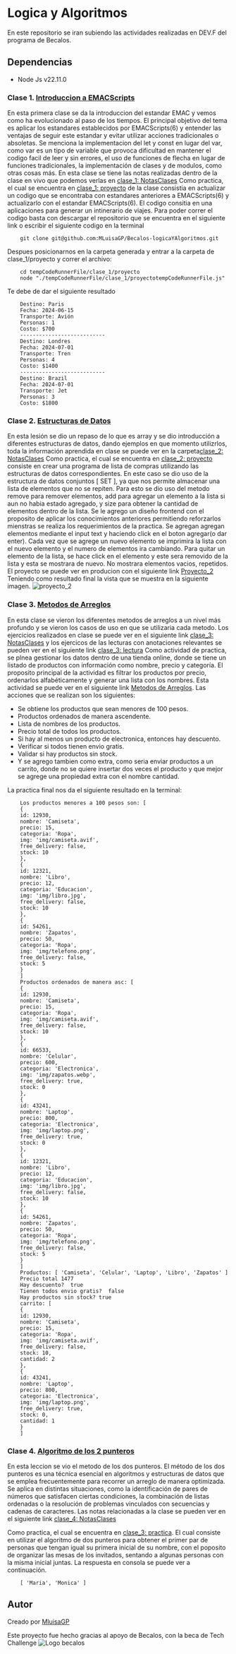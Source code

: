 # Logica y Algoritmos

En este repositorio se iran subiendo las actividades realizadas en DEV.F del programa de Becalos.

## Dependencias
* Node Js v22.11.0
### Clase 1. [Introduccion a EMACScripts](https://github.com/MLuisaGP/Becalos-logicaYAlgoritmos/tree/main/clase_1)

En esta primera clase se da la introduccion del estandar EMAC y vemos como ha evolucionado al paso de los tiempos. El principal objetivo del tema es aplicar los estandares establecidos por EMACScripts(6) y entender las ventajas de seguir este estandar y evitar utilizar acciones tradicionales o absoletas. Se menciona la implementacion del let y const en lugar del var, como var es un tipo de variable que provoca dificultad en mantener el codigo facil de leer y sin errores, el uso de funciones de flecha en lugar de funciones tradicionales, la implementación de clases y de modulos, como otras cosas más.
En esta clase se tiene las notas realizadas dentro de la clase en vivo que podemos verlas en [clase_1: NotasClases](https://github.com/MLuisaGP/Becalos-logicaYAlgoritmos/tree/main/clase_1/notasClase)
Como practica, el cual se encuentra en [clase_1: proyecto](https://github.com/MLuisaGP/Becalos-logicaYAlgoritmos/tree/main/clase_1/proyecto) de la clase consistia en actualizar un codigo que se encontraba con estandares anteriores a EMACScripts(6) y actualizarlo con el estandar EMACScripts(6). El codigo consitia en una aplicaciones para generar un intinerario de viajes. 
Para poder correr el codigo basta con descargar el repositorio que se encuentra en el siguiente link o escribir el siguiente codigo en la terminal

        git clone git@github.com:MLuisaGP/Becalos-logicaYAlgoritmos.git


Despues posicionarnos en la carpeta generada y entrar a la carpeta de clase_1/proyecto y correr el archivo:

        cd tempCodeRunnerFile/clase_1/proyecto
        node "./tempCodeRunnerFile/clase_1/proyectotempCodeRunnerFile.js"
        
Te debe de dar el siguiente resultado 

        Destino: Paris
        Fecha: 2024-06-15
        Transporte: Avión
        Personas: 1
        Costo: $700
        ---------------------------
        Destino: Londres
        Fecha: 2024-07-01
        Transporte: Tren
        Personas: 4
        Costo: $1400
        ---------------------------
        Destino: Brazil
        Fecha: 2024-07-01
        Transporte: Jet
        Personas: 3
        Costo: $1800


### Clase 2. [Estructuras de Datos](https://github.com/MLuisaGP/Becalos-logicaYAlgoritmos/tree/main/clase_2)

En esta lesión se dio un repaso de lo que es array y se dio introducción a diferentes estructuras de datos, dando ejemplos en que momento utilizrlos, toda la información aprendida en clase se puede ver en la carpeta[clase_2: NotasClases](https://github.com/MLuisaGP/Becalos-logicaYAlgoritmos/tree/main/clase_2/notasClase)
Como practica, el cual se encuentra en [clase_2: proyecto](https://github.com/MLuisaGP/Becalos-logicaYAlgoritmos/tree/main/clase_2/proyecto) consiste en crear una programa de lista de compras utilizando las estructuras de datos correspondientes. En este caso se dio uso de la estructura de datos conjuntos [ SET ], ya que nos permite almacenar una lista de elementos que no se repiten. Para esto se dio uso del metodo remove para remover elementos, add para agregar un elemento a la lista si aun no habia estado agregado, y size para obtener la cantidad de elementos dentro de la lista. Se le agrego un diseño frontend con el proposito de aplicar los conocimientos anteriores permitiendo reforzarlos mienstras se realiza los requerimientos de la practica.
Se agregan agregan elementos mediante el input text y haciendo click en el boton agregar(o dar enter). Cada vez que se agrege un nuevo elemento se imprimira la lista con el nuevo elemento y el numero de elementos ira cambiando. Para quitar un elemento de la lista, se hace click en el elemento y este sera removido de la lista y esta se mostrara de nuevo. No mostrara elementos vacios, repetidos.
El proyecto se puede ver en producion con el siguiente link [Proyecto_2](https://mluisagp.github.io/Becalos-logicaYAlgoritmos/clase_2/proyecto/)
Teniendo como resultado final la vista que se muestra en la siguiente imagen.
![proyecto_2](assets/proyecto_2.png)

### Clase 3. [Metodos de Arreglos](https://github.com/MLuisaGP/Becalos-logicaYAlgoritmos/tree/main/clase_3)

En esta clase se vieron los diferentes metodos de arreglos a un nivel más profundo y se vieron los casos de uso en que se utilizaria cada metodo. Los ejercicios realizados en clase se puede ver en el siguiente link [clase_3: NotasClases](https://github.com/MLuisaGP/Becalos-logicaYAlgoritmos/tree/main/clase_3/notas-clase) y los ejercicos de las lecturas con anotaciones relevantes se pueden ver en el siguiente link  [clase_3: lectura](https://github.com/MLuisaGP/Becalos-logicaYAlgoritmos/tree/main/clase_3/lectura)
Como actividad de practica, se plnea gestionar los datos dentro de una tienda online, donde se tiene un listado de productos con información como nombre, precio y categoría. El proposito principal de la actividad es filtrar los productos por precio, ordenarlos alfabéticamente y generar una lista con los nombres. Esta actividad se puede ver en el siguiente link 
[Metodos de Arreglos](https://github.com/MLuisaGP/Becalos-logicaYAlgoritmos/tree/main/clase_3/proyecto/js/practica.js). 
Las acciones que se realizan son los siguientes:

- Se obtiene los productos que sean menores de 100 pesos.
- Productos ordenados de manera ascendente.
- Lista de nombres de los productos.
- Precio total de todos los productos.
- Si hay al menos un producto de electronica, entonces hay descuento.
- Verificar si todos tienen envio gratis.
- Validar si hay productos sin stock.
- Y se agrego tambien como extra, como seria enviar productos a un carrito, donde no se quiere insertar dos veces el producto y que mejor se agrege una propiedad extra con el nombre cantidad.

La practica final nos da el siguiente resultado en la terminal:

        Los productos menores a 100 pesos son: [
        {
        id: 12930,
        nombre: 'Camiseta',
        precio: 15,
        categoria: 'Ropa',
        img: 'img/camiseta.avif',
        free_delivery: false,
        stock: 10
        },
        {
        id: 12321,
        nombre: 'Libro',
        precio: 12,
        categoria: 'Educacion',
        img: 'img/libro.jpg',
        free_delivery: false,
        stock: 10
        },
        {
        id: 54261,
        nombre: 'Zapatos',
        precio: 50,
        categoria: 'Ropa',
        img: 'img/telefono.png',
        free_delivery: false,
        stock: 5
        }
        ]
        Productos ordenados de manera asc: [
        {
        id: 12930,
        nombre: 'Camiseta',
        precio: 15,
        categoria: 'Ropa',
        img: 'img/camiseta.avif',
        free_delivery: false,
        stock: 10
        },
        {
        id: 66533,
        nombre: 'Celular',
        precio: 600,
        categoria: 'Electronica',
        img: 'img/zapatos.webp',
        free_delivery: true,
        stock: 0
        },
        {
        id: 43241,
        nombre: 'Laptop',
        precio: 800,
        categoria: 'Electronica',
        img: 'img/laptop.png',
        free_delivery: true,
        stock: 0
        },
        {
        id: 12321,
        nombre: 'Libro',
        precio: 12,
        categoria: 'Educacion',
        img: 'img/libro.jpg',
        free_delivery: false,
        stock: 10
        },
        {
        id: 54261,
        nombre: 'Zapatos',
        precio: 50,
        categoria: 'Ropa',
        img: 'img/telefono.png',
        free_delivery: false,
        stock: 5
        }
        ]
        Productos: [ 'Camiseta', 'Celular', 'Laptop', 'Libro', 'Zapatos' ]
        Precio total 1477
        Hay descuento?  true
        Tienen todos envio gratis?  false
        Hay productos sin stock? true
        carrito: [
        {
        id: 12930,
        nombre: 'Camiseta',
        precio: 15,
        categoria: 'Ropa',
        img: 'img/camiseta.avif',
        free_delivery: false,
        stock: 10,
        cantidad: 2
        },
        {
        id: 43241,
        nombre: 'Laptop',
        precio: 800,
        categoria: 'Electronica',
        img: 'img/laptop.png',
        free_delivery: true,
        stock: 0,
        cantidad: 1
        }
        ]


### Clase 4. [Algoritmo de los 2 punteros](https://github.com/MLuisaGP/Becalos-logicaYAlgoritmos/tree/main/clase_4)

En esta leccion se vio el metodo de los dos punteros. El método de los dos punteros es una técnica esencial en algoritmos y estructuras de datos que se emplea frecuentemente para recorrer un arreglo de manera optimizada. Se aplica en distintas situaciones, como la identificación de pares de números que satisfacen ciertas condiciones, la combinación de listas ordenadas o la resolución de problemas vinculados con secuencias y cadenas de caracteres.
Las notas relacionadas a la clase se pueden ver en el siguiente link [clase_4: NotasClases](https://github.com/MLuisaGP/Becalos-logicaYAlgoritmos/tree/main/clase_4/notas_clase)

Como practica, el cual se encuentra en [clase_3: practica](https://github.com/MLuisaGP/Becalos-logicaYAlgoritmos/tree/main/clase_4/practica/app.js). El cual consiste en utilizar el algoritmo de dos punteros para obtener el primer par de personas que tengan igual su primera inicial de su nombre, con el poposito de organizar las mesas de los invitados, sentando a algunas personas con la misma inicial juntas. La respuesta en consola se puede ver a continuación.

        [ 'Maria', 'Monica' ]


## Autor

Creado por [MluisaGP](https://github.com/MLuisaGP)

Este proyecto fue hecho gracias al apoyo de Becalos, con la beca de Tech Challenge
![Logo becalos](assets/becalos.png)